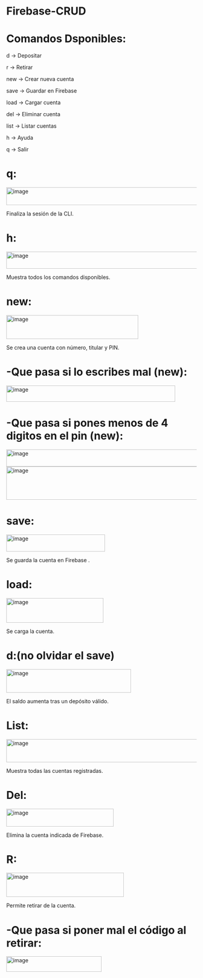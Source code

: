 # Firebase-CRUD

# Comandos Dsponibles:
d <monto>          -> Depositar

r <monto> <pin>    -> Retirar

new <num> <titular> <pin> -> Crear nueva cuenta

save               -> Guardar en Firebase

load <num>         -> Cargar cuenta

del <num>          -> Eliminar cuenta

list               -> Listar cuentas

h                  -> Ayuda

q                  -> Salir

# q:

<img width="651" height="47" alt="image" src="https://github.com/user-attachments/assets/12f05de1-439f-46e2-89d3-85a4a4486834" />

Finaliza la sesión de la CLI.

# h:

<img width="1000" height="45" alt="image" src="https://github.com/user-attachments/assets/a385d29d-b78d-4a7e-991a-80f6346684c5" />

Muestra todos los comandos disponibles.

# new:

<img width="349" height="63" alt="image" src="https://github.com/user-attachments/assets/7c827f74-f83a-40ab-a5ec-2677eb3b50cb" />

Se crea una cuenta con número, titular y PIN.


# -Que pasa si lo escribes mal (new):

<img width="447" height="43" alt="image" src="https://github.com/user-attachments/assets/de28566c-78b0-49cf-99d9-0802dc881ab7" />


# -Que pasa si pones menos de 4 digitos en el pin (new):

<img width="618" height="45" alt="image" src="https://github.com/user-attachments/assets/ca9a5c7f-1017-4972-8717-4078b8efcbee" />

<img width="737" height="88" alt="image" src="https://github.com/user-attachments/assets/362b5423-85b6-4a6f-ae78-19ecd3f2e9cd" />

# save:

<img width="261" height="45" alt="image" src="https://github.com/user-attachments/assets/c504775d-4bb7-4d36-8dda-dbb3f8b22b90" />

Se guarda la cuenta en Firebase .

# load:

<img width="257" height="65" alt="image" src="https://github.com/user-attachments/assets/2c4d78d3-5125-45e8-9a4b-cb834e2f7122" />

Se carga la cuenta.

# d:(no olvidar el save)

<img width="330" height="62" alt="image" src="https://github.com/user-attachments/assets/69f174db-d763-47f1-8b72-ac557add3367" />

El saldo aumenta tras un depósito válido.

# List: 

<img width="639" height="61" alt="image" src="https://github.com/user-attachments/assets/1c6fcd74-63c3-41b4-8cd8-792cfb299c30" />

Muestra todas las cuentas registradas.

# Del:

<img width="284" height="47" alt="image" src="https://github.com/user-attachments/assets/a1230d89-aea9-442f-bda4-b21524330add" />

Elimina la cuenta indicada de Firebase.

# R:

<img width="311" height="64" alt="image" src="https://github.com/user-attachments/assets/292b8e7e-2aee-4b63-a9b9-ad52f0065fa4" />

Permite retirar de la cuenta.

# -Que pasa si poner mal el código al retirar:

<img width="252" height="41" alt="image" src="https://github.com/user-attachments/assets/033f542d-56c5-4288-bff7-eef5209417c4" />











